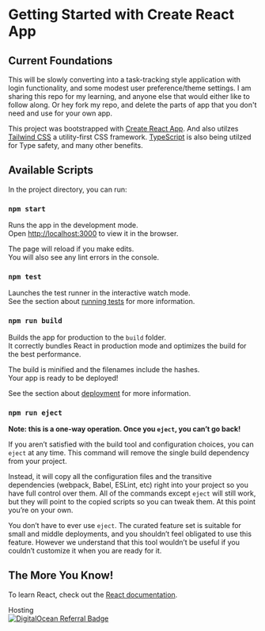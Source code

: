 # Getting Started with Create React App

## Current Foundations
This will be slowly converting into a task-tracking style application with login functionality, and some modest user preference/theme settings. I am sharing this repo for my learning, and anyone else that would either like to follow along. Or hey fork my repo, and delete the parts of app that you don't need and use for your own app.

This project was bootstrapped with [Create React App](https://github.com/facebook/create-react-app). And also utilzes [Tailwind CSS](https://tailwindcss.com/) a utility-first CSS framework. [TypeScript](https://www.typescriptlang.org/) is also being utilzed for Type safety, and many other benefits.

## Available Scripts

In the project directory, you can run:

### `npm start`

Runs the app in the development mode.\
Open [http://localhost:3000](http://localhost:3000) to view it in the browser.

The page will reload if you make edits.\
You will also see any lint errors in the console.

### `npm test`

Launches the test runner in the interactive watch mode.\
See the section about [running tests](https://facebook.github.io/create-react-app/docs/running-tests) for more information.

### `npm run build`

Builds the app for production to the `build` folder.\
It correctly bundles React in production mode and optimizes the build for the best performance.

The build is minified and the filenames include the hashes.\
Your app is ready to be deployed!

See the section about [deployment](https://facebook.github.io/create-react-app/docs/deployment) for more information.

### `npm run eject`

**Note: this is a one-way operation. Once you `eject`, you can’t go back!**

If you aren’t satisfied with the build tool and configuration choices, you can `eject` at any time. This command will remove the single build dependency from your project.

Instead, it will copy all the configuration files and the transitive dependencies (webpack, Babel, ESLint, etc) right into your project so you have full control over them. All of the commands except `eject` will still work, but they will point to the copied scripts so you can tweak them. At this point you’re on your own.

You don’t have to ever use `eject`. The curated feature set is suitable for small and middle deployments, and you shouldn’t feel obligated to use this feature. However we understand that this tool wouldn’t be useful if you couldn’t customize it when you are ready for it.

## The More You Know!
To learn React, check out the [React documentation](https://reactjs.org/).

Hosting<br>
[![DigitalOcean Referral Badge](https://web-platforms.sfo2.cdn.digitaloceanspaces.com/WWW/Badge%201.svg)](https://www.digitalocean.com/?refcode=8740a4a8f85e&utm_campaign=Referral_Invite&utm_medium=Referral_Program&utm_source=badge)
